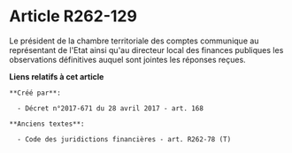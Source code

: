 # Article R262-129

Le président de la chambre territoriale des comptes communique au représentant de l'Etat ainsi qu'au directeur local des
finances publiques les observations définitives auquel sont jointes les réponses reçues.

**Liens relatifs à cet article**

	**Créé par**:

	  - Décret n°2017-671 du 28 avril 2017 - art. 168

	**Anciens textes**:

	  - Code des juridictions financières - art. R262-78 (T)
